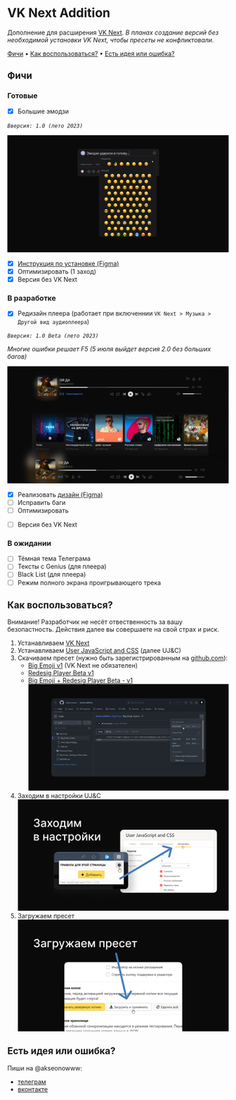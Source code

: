 # VK Next Addition

Дополнение для расширения [VK Next](https://vknext.net/). _В планах создание версий без необходимой установки VK Next, чтобы пресеты не конфликтовали._

[Фичи](#фичи)  •  [Как воспользоваться?](#как-воспользоваться) •  [Есть идея или ошибка?](#есть-идея-или-ошибка)

## Фичи

### Готовые

- [x] Большие эмодзи

_`Вверсия: 1.0 (лето 2023)`_

![Cover big emoji](Big_Emoji/cover_big_emoji.jpg)
  - [x] [Инструкция по установке (Figma)](<https://www.figma.com/proto/ZYc6N8TKc3xS5Z7on0ehsI/VK-Next-(%D0%B8%D0%B4%D0%B5%D0%B8)?page-id=102%3A710&type=design&node-id=102-713&viewport=79%2C221%2C0.1&scaling=min-zoom&mode=design>)
  - [x] Оптимизировать (1 заход)
  - [x] Версия без VK Next

### В разработке

- [x] Редизайн плеера (работает при включеннии `VK Next > Музыка > Другой вид аудиоплеера`)

_`Вверсия: 1.0 Beta (лето 2023)`_

_Многие ошибки решает F5 (5 июля выйдет версия 2.0 без больших багов)_

![Cover big emoji](Redesign_Player/versions/v1.0_beta/cover_redesign_player.jpg)
  - [x] Реализовать [дизайн (Figma)](<https://www.figma.com/file/ZYc6N8TKc3xS5Z7on0ehsI/VK-Next-(%D0%B8%D0%B4%D0%B5%D0%B8)?type=design&node-id=0-1&mode=design>)
  - [ ] Исправить баги
  - [ ] Оптимизировать
  <!-- - [ ] Проигрышь анимации для длинных названий треков -->
  <!-- - [ ] Пауза на обложке -->
  - [ ] Версия без VK Next

### В ожидании

<!-- - [ ] Конструктор по объединению пресетов -->
<!-- - [ ] Обновление старого интерфеса (модальные окна, выпадающие настройки) -->
<!-- - [ ] Окно с кастомитизацией пресетов VK Next Addition -->
- [ ] Тёмная тема Телеграма
- [ ] Тексты с Genius (для плеера) 
- [ ] Black List (для плеера)
- [ ] Режим полного экрана проигрывающего трека 

## Как воспользоваться?

Внимание! Разработчик не несёт отвественность за вашу безопастность. Действия далее вы совершаете на свой страх и риск.

1. Устанавливаем [VK Next](https://vknext.net/)
2. Устанавливаем [User JavaScript and CSS](https://chrome.google.com/webstore/detail/user-javascript-and-css/nbhcbdghjpllgmfilhnhkllmkecfmpld) (далее UJ&C)
3. Скачиваем пресет (нужно быть зарегистрированным на [github.com](https://github.com)):
   - [Big Emoji v1](Big%20Emoji/Big_Emoji_v1.json) (VK Next не обязателен)
   - [Redesig Player Beta v1](Redesign%20Player/Redesign_Player_Beta_v1.json)
   - [Big Emoji + Redesig Player Beta - v1](Big_Emoje__Redesign_Player_Beta__v1.json)
   ![Screen dowloand preset](stap%203.png)
4. Заходим в настройки UJ&C
   ![Screen dowloand preset](stap%204.png)
5. Загружаем пресет
   ![Screen dowloand preset](stap%205.png)

## Есть идея или ошибка?

Пиши на @akseonowww:

- [телеграм](https://t.me/akseonowww)
- [вконтакте](https://vk.com/akseonowww)

